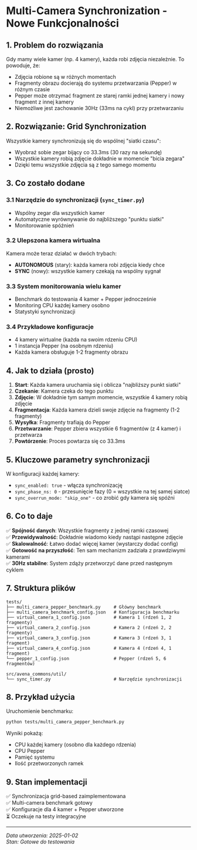# Multi-Camera Synchronization - Nowe Funkcjonalności

## 1. Problem do rozwiązania

Gdy mamy wiele kamer (np. 4 kamery), każda robi zdjęcia niezależnie. To powoduje, że:
- Zdjęcia robione są w różnych momentach
- Fragmenty obrazu docierają do systemu przetwarzania (Pepper) w różnym czasie
- Pepper może otrzymać fragment ze starej ramki jednej kamery i nowy fragment z innej kamery
- Niemożliwe jest zachowanie 30Hz (33ms na cykl) przy przetwarzaniu

## 2. Rozwiązanie: Grid Synchronization

Wszystkie kamery synchronizują się do wspólnej "siatki czasu":
- Wyobraź sobie zegar bijący co 33.3ms (30 razy na sekundę)
- Wszystkie kamery robią zdjęcie dokładnie w momencie "bicia zegara"
- Dzięki temu wszystkie zdjęcia są z tego samego momentu

## 3. Co zostało dodane

### 3.1 Narzędzie do synchronizacji (`sync_timer.py`)
- Wspólny zegar dla wszystkich kamer
- Automatyczne wyrównywanie do najbliższego "punktu siatki"
- Monitorowanie spóźnień

### 3.2 Ulepszona kamera wirtualna
Kamera może teraz działać w dwóch trybach:
- **AUTONOMOUS** (stary): każda kamera robi zdjęcia kiedy chce
- **SYNC** (nowy): wszystkie kamery czekają na wspólny sygnał

### 3.3 System monitorowania wielu kamer
- Benchmark do testowania 4 kamer + Pepper jednocześnie
- Monitoring CPU każdej kamery osobno
- Statystyki synchronizacji

### 3.4 Przykładowe konfiguracje
- 4 kamery wirtualne (każda na swoim rdzeniu CPU)
- 1 instancja Pepper (na osobnym rdzeniu)
- Każda kamera obsługuje 1-2 fragmenty obrazu

## 4. Jak to działa (prosto)

1. **Start**: Każda kamera uruchamia się i oblicza "najbliższy punkt siatki"
2. **Czekanie**: Kamera czeka do tego punktu
3. **Zdjęcie**: W dokładnie tym samym momencie, wszystkie 4 kamery robią zdjęcie
4. **Fragmentacja**: Każda kamera dzieli swoje zdjęcie na fragmenty (1-2 fragmenty)
5. **Wysyłka**: Fragmenty trafiają do Pepper
6. **Przetwarzanie**: Pepper zbiera wszystkie 6 fragmentów (z 4 kamer) i przetwarza
7. **Powtórzenie**: Proces powtarza się co 33.3ms

## 5. Kluczowe parametry synchronizacji

W konfiguracji każdej kamery:
- `sync_enabled: true` - włącza synchronizację
- `sync_phase_ns: 0` - przesunięcie fazy (0 = wszystkie na tej samej siatce)
- `sync_overrun_mode: "skip_one"` - co zrobić gdy kamera się spóźni

## 6. Co to daje

✅ **Spójność danych**: Wszystkie fragmenty z jednej ramki czasowej  
✅ **Przewidywalność**: Dokładnie wiadomo kiedy nastąpi następne zdjęcie  
✅ **Skalowalność**: Łatwo dodać więcej kamer (wystarczy dodać config)  
✅ **Gotowość na przyszłość**: Ten sam mechanizm zadziała z prawdziwymi kamerami  
✅ **30Hz stabilne**: System zdąży przetworzyć dane przed następnym cyklem  

## 7. Struktura plików

```
tests/
├── multi_camera_pepper_benchmark.py     # Główny benchmark
├── multi_camera_benchmark_config.json   # Konfiguracja benchmarku
├── virtual_camera_1_config.json         # Kamera 1 (rdzeń 1, 2 fragmenty)
├── virtual_camera_2_config.json         # Kamera 2 (rdzeń 2, 2 fragmenty)
├── virtual_camera_3_config.json         # Kamera 3 (rdzeń 3, 1 fragment)
├── virtual_camera_4_config.json         # Kamera 4 (rdzeń 4, 1 fragment)
└── pepper_1_config.json                 # Pepper (rdzeń 5, 6 fragmentów)

src/avena_commons/util/
└── sync_timer.py                        # Narzędzie synchronizacji
```

## 8. Przykład użycia

Uruchomienie benchmarku:
```bash
python tests/multi_camera_pepper_benchmark.py
```

Wyniki pokażą:
- CPU każdej kamery (osobno dla każdego rdzenia)
- CPU Pepper
- Pamięć systemu
- Ilość przetworzonych ramek

## 9. Stan implementacji

✅ Synchronizacja grid-based zaimplementowana  
✅ Multi-camera benchmark gotowy  
✅ Konfiguracje dla 4 kamer + Pepper utworzone  
⏳ Oczekuje na testy integracyjne  

---

*Data utworzenia: 2025-01-02*  
*Stan: Gotowe do testowania*
